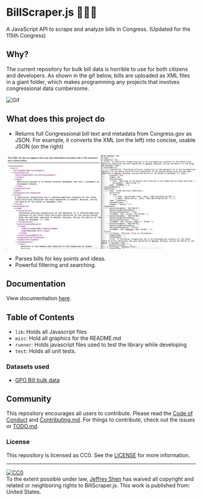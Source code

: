 # BillScraper.js 📝📝📝
A JavaScript API to scrape and analyze bills in Congress. (Updated for the 115th Congress)

## Why?
The current repository for bulk bill data is horrible to use for both citizens and developers. As shown in the gif below, bills are uploaded as XML files in a giant folder, which makes programming any projects that involves congressional data cumbersome.

![Gif](./misc/explanation_of_the_problem.gif)

## What does this project do
 * Returns full Congressional bill text and metadata from Congress.gov as JSON. For example, it converts the XML (on the left) into concise, usable JSON (on the right)

 ![picture](./misc/what-does-this-library-do.png)

 * Parses bills for key points and ideas.
 * Powerful filtering and searching.


## Documentation
View documentation [here](https://jeffreyshen19.github.io/BillScraper.js/out/).

## Table of Contents

* `lib`: Holds all Javascript files
* `misc`: Hold all graphics for the README.md
* `runner`: Holds javascript files used to test the library while developing
* `test`: Holds all unit tests.

### Datasets used

* [GPO Bill bulk data](https://www.gpo.gov/fdsys/bulkdata)

## Community

This repository encourages all users to contribute. Please read the [Code of Conduct](./CODE_OF_CONDUCT.md) and [Contributing.md](./CONTRIBUTING.md). For things to contribute, check out the issues or [TODO.md](./TODO.md).

### License
This repository is licensed as CC0. See the [LICENSE](./LICENSE) for more information.

---

<p xmlns:dct="http://purl.org/dc/terms/" xmlns:vcard="http://www.w3.org/2001/vcard-rdf/3.0#">
  <a rel="license"
     href="http://creativecommons.org/publicdomain/zero/1.0/">
    <img src="http://i.creativecommons.org/p/zero/1.0/88x31.png" style="border-style: none;" alt="CC0" />
  </a>
  <br />
  To the extent possible under law,
  <a rel="dct:publisher"
     href="jeffreyshen.com">
    <span property="dct:title">Jeffrey Shen</span></a>
  has waived all copyright and related or neighboring rights to
  <span property="dct:title">BillScraper.js</span>.
This work is published from:
<span property="vcard:Country" datatype="dct:ISO3166"
      content="US" about="jeffreyshen.com">
  United States</span>.
</p>

